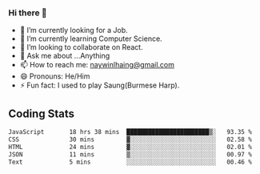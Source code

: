 ### Hi there 👋

- 🔭 I’m currently looking for a Job.
- 🌱 I’m currently learning Computer Science.
- 👯 I’m looking to collaborate on React.
- 💬 Ask me about ...Anything
- 📫 How to reach me: naywinlhaing@gmail.com
- 😄 Pronouns: He/Him
- ⚡ Fun fact: I used to play Saung(Burmese Harp).


## Coding Stats
<!--START_SECTION:waka-->

```txt
JavaScript       18 hrs 38 mins  ███████████████████████▒░   93.35 %
CSS              30 mins         ▓░░░░░░░░░░░░░░░░░░░░░░░░   02.58 %
HTML             24 mins         ▓░░░░░░░░░░░░░░░░░░░░░░░░   02.01 %
JSON             11 mins         ▒░░░░░░░░░░░░░░░░░░░░░░░░   00.97 %
Text             5 mins          ░░░░░░░░░░░░░░░░░░░░░░░░░   00.46 %
```

<!--END_SECTION:waka-->
